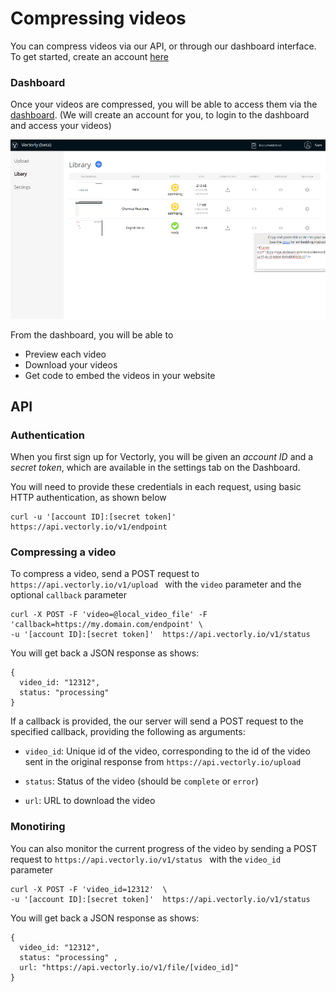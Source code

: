 # Compressing videos

You can compress videos via our API, or through our dashboard interface. To get started, create an account [here](https://vectorly.io/signup)


### Dashboard

Once your videos are compressed, you will be able to access them via the [dashboard](https://dashboard.vectorly.io). (We will create an account for you, to login to the dashboard and access your videos)

![Dashboard](img/platform-example.png)


From the dashboard, you will be able to

* Preview each video
* Download your videos
* Get code to embed the videos in your website


## API 


### Authentication

When you first sign up for Vectorly, you will be given an _account ID_ and a _secret token_, which are available in the settings tab on the Dashboard.

You will need to provide these credentials in each request, using basic HTTP authentication, as shown below

    curl -u '[account ID]:[secret token]' https://api.vectorly.io/v1/endpoint 


###  Compressing a video

To compress a video, send a POST request to `https://api.vectorly.io/v1/upload ` with the `video` parameter and the optional `callback` parameter

    curl -X POST -F 'video=@local_video_file' -F 'callback=https://my.domain.com/endpoint' \ 
    -u '[account ID]:[secret token]'  https://api.vectorly.io/v1/status
    
    
You will get back a JSON response as shows: 

    {
      video_id: "12312",
      status: "processing" 
    }
    
    
If a callback is provided, the our server will send a POST request to the specified callback, providing the following as arguments:

* `video_id`: Unique id of the video, corresponding to the id of the video sent in the original response from `https://api.vectorly.io/upload`

* `status`: Status of the video (should be `complete` or `error`)

* `url`: URL to download the video




### Monotiring

You can also monitor the  current progress of the video by sending a POST request to `https://api.vectorly.io/v1/status ` with the `video_id` parameter

    curl -X POST -F 'video_id=12312'  \ 
    -u '[account ID]:[secret token]'  https://api.vectorly.io/v1/status


You will get back a JSON response as shows: 

    {
      video_id: "12312",
      status: "processing" ,
      url: "https://api.vectorly.io/v1/file/[video_id]"
    }
    
    